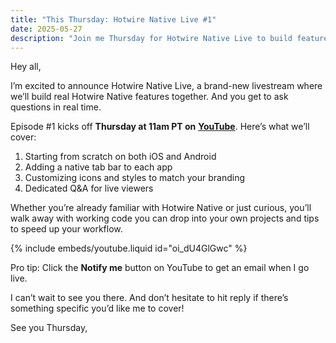 ```yaml
---
title: "This Thursday: Hotwire Native Live #1"
date: 2025-05-27
description: "Join me Thursday for Hotwire Native Live to build features and get coding tips in real time!"
---
```


Hey all,

I’m excited to announce Hotwire Native Live, a brand-new livestream where we’ll build real Hotwire Native features together. And you get to ask questions in real time.

Episode #1 kicks off **Thursday at 11am PT on** [**YouTube**](https://www.youtube.com/live/oi_dU4GlGwc). Here’s what we’ll cover:

1. Starting from scratch on both iOS and Android
2. Adding a native tab bar to each app
3. Customizing icons and styles to match your branding
4. Dedicated Q&A for live viewers

Whether you’re already familiar with Hotwire Native or just curious, you’ll walk away with working code you can drop into your own projects and tips to speed up your workflow.

{% include embeds/youtube.liquid id="oi_dU4GlGwc" %}

Pro tip: Click the **Notify me** button on YouTube to get an email when I go live.

I can’t wait to see you there. And don’t hesitate to hit reply if there’s something specific you’d like me to cover!

See you Thursday,
